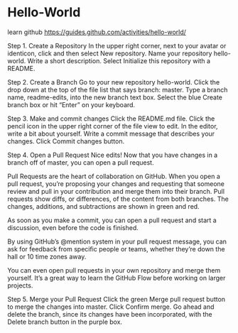 # Hello-World
learn github
https://guides.github.com/activities/hello-world/

Step 1. Create a Repository
In the upper right corner, next to your avatar or identicon, click  and then select New repository.
Name your repository hello-world.
Write a short description.
Select Initialize this repository with a README.

Step 2. Create a Branch
Go to your new repository hello-world.
Click the drop down at the top of the file list that says branch: master.
Type a branch name, readme-edits, into the new branch text box.
Select the blue Create branch box or hit “Enter” on your keyboard.

Step 3. Make and commit changes
Click the README.md file.
Click the  pencil icon in the upper right corner of the file view to edit.
In the editor, write a bit about yourself.
Write a commit message that describes your changes.
Click Commit changes button.

Step 4. Open a Pull Request
Nice edits! Now that you have changes in a branch off of master, you can open a pull request.

Pull Requests are the heart of collaboration on GitHub. When you open a pull request, you’re proposing your changes and requesting that someone review and pull in your contribution and merge them into their branch. Pull requests show diffs, or differences, of the content from both branches. The changes, additions, and subtractions are shown in green and red.

As soon as you make a commit, you can open a pull request and start a discussion, even before the code is finished.

By using GitHub’s @mention system in your pull request message, you can ask for feedback from specific people or teams, whether they’re down the hall or 10 time zones away.

You can even open pull requests in your own repository and merge them yourself. It’s a great way to learn the GitHub Flow before working on larger projects.

Step 5. Merge your Pull Request
Click the green Merge pull request button to merge the changes into master.
Click Confirm merge.
Go ahead and delete the branch, since its changes have been incorporated, with the Delete branch button in the purple box.
